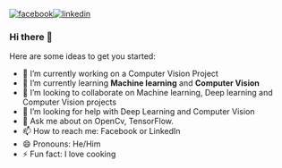 [![facebook](https://cloud.githubusercontent.com/assets/17016297/18839836/0a06deb4-83d2-11e6-8078-1d0974af0f63.png)][1][![linkedin](https://cloud.githubusercontent.com/assets/17016297/18839848/0fc7e74e-83d2-11e6-8c6a-277fc9d6e067.png)][2]

[1]: https://www.facebook.com/rakshith.ramprakash.5
[2]: https://www.linkedin.com/in/rakshith-ramprakash-66685b198/

### Hi there 👋

<!--
**rakshith48/rakshith48** is a ✨ _special_ ✨ repository because its `README.md` (this file) appears on your GitHub profile. -->

Here are some ideas to get you started:

- 🔭 I’m currently working on a Computer Vision Project
- 🌱 I’m currently learning **Machine learning** and **Computer Vision**
- 👯 I’m looking to collaborate on Machine learning, Deep learning and Computer Vision projects
- 🤔 I’m looking for help with Deep Learning and Computer Vision
- 💬 Ask me about on OpenCv, TensorFlow.
- 📫 How to reach me: Facebook or LinkedIn
- 😄 Pronouns: He/Him
- ⚡ Fun fact: I love cooking


